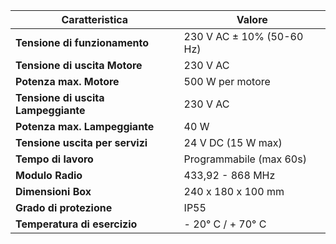 
| Caratteristica | Valore |
| --- | --- |
| **Tensione di funzionamento** | 230 V AC ± 10% (50-60 Hz) |
| **Tensione di uscita Motore** | 230 V AC |
| **Potenza max. Motore** | 500 W per motore |
| **Tensione di uscita Lampeggiante** | 230 V AC |
| **Potenza max. Lampeggiante** | 40 W |
| **Tensione uscita per servizi** | 24 V DC (15 W max) |
| **Tempo di lavoro** | Programmabile (max 60s) |
| **Modulo Radio** | 433,92 - 868 MHz |
| **Dimensioni Box** | 240 x 180 x 100 mm |
| **Grado di protezione** | IP55 |
| **Temperatura di esercizio** | - 20° C / + 70° C |